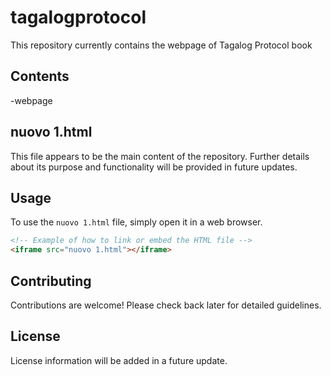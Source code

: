 # tagalogprotocol

This repository currently contains the webpage of Tagalog Protocol book

## Contents

-webpage

## nuovo 1.html

This file appears to be the main content of the repository. Further details about its purpose and functionality will be provided in future updates.

## Usage

To use the `nuovo 1.html` file, simply open it in a web browser.

```html
<!-- Example of how to link or embed the HTML file -->
<iframe src="nuovo 1.html"></iframe>
```

## Contributing

Contributions are welcome! Please check back later for detailed guidelines.

## License

License information will be added in a future update.
